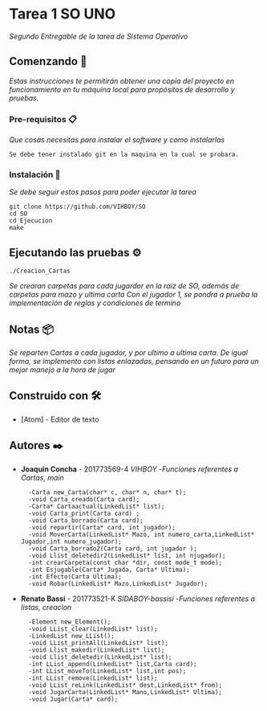 # Tarea 1 SO UNO

_Segundo Entregable de la tarea de Sistema Operativo_

## Comenzando 🚀

_Estas instrucciones te permitirán obtener una copia del proyecto en funcionamiento en tu máquina local para propósitos de desarrollo y pruebas._

### Pre-requisitos 📋

_Que cosas necesitas para instalar el software y como instalarlas_

```
Se debe tener instalado git en la maquina en la cual se probara.
```

### Instalación 🔧

_Se debe seguir estos pasos para poder ejecutar la tarea_

```
git clone https://github.com/VIHBOY/SO
cd SO
cd Ejecucion
make
```
## Ejecutando las pruebas ⚙️

```
./Creacion_Cartas
```
_Se crearan carpetas para cada jugardor en la raiz de SO, además de carpetas para mazo y ultima carta_
_Con el jugador 1, se pondra a prueba la implementación de reglas y condiciones de termino_

## Notas 📦

_Se reparten Cartas a cada jugador, y por ultimo a ultima carta._
_De igual forma, se implemento con listas enlazadas, pensando en un futuro para un mejor manejo a la hora de jugar_

## Construido con 🛠️

* [Atom] - Editor de texto

## Autores ✒️

* **Joaquin Concha** - 201773569-4 *VIHBOY*
   -_Funciones referentes a Cartas, main_
   
        -Carta new_Carta(char* c, char* n, char* t);    
        -void Carta_creado(Carta card);   
        -Carta* Cartaactual(LinkedList* list);    
        -void Carta_print(Carta card) ;  
        -void Carta_borrado(Carta card);  
        -void repartir(Carta* card, int jugador);    
        -void MoverCarta(LinkedList* Mazo, int numero_carta,LinkedList* Jugador,int numero_jugador);  
        -void Carta_borrado2(Carta card, int jugador );  
        -void Llist_deletedir2(LinkedList* list, int njugador);    
        -int crearCarpeta(const char *dir, const mode_t mode);
        -int Esjugable(Carta* Jugada, Carta* Ultima);
        -int Efecto(Carta Ultima);
        -void Robar(LinkedList* Mazo,LinkedList* Jugador);
* **Renato Bassi** - 201773521-K *SIDABOY-bassisi*
  -_Funciones referentes a listas, creacion_  
  
        -Element new_Element();  
        -void LList_clear(LinkedList* list);  
        -LinkedList new_LList();  
        -void LList_printAll(LinkedList* list);    
        -void Llist_makedir(LinkedList* list);  
        -void Llist_deletedir(LinkedList* list);  
        -int LList_append(LinkedList* list,Carta card);  
        -int LList_moveTo(LinkedList* list,int pos);  
        -int LList_remove(LinkedList* list);  
        -void LList_reLink(LinkedList* dest,LinkedList* from);
        -void JugarCarta(LinkedList* Mano,LinkedList* Ultima);
        -void Jugar(Carta* card);
